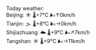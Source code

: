 Today weather:  
Beijing: ☀️   🌡️+7°C 🌬️↑0km/h  
Tianjin: 🌫  🌡️+8°C 🌬️→0km/h  
Shijiazhuang: ☁️   🌡️+9°C 🌬️↗7km/h  
Tangshan: ☀️   🌡️+9°C 🌬️→11km/h  
